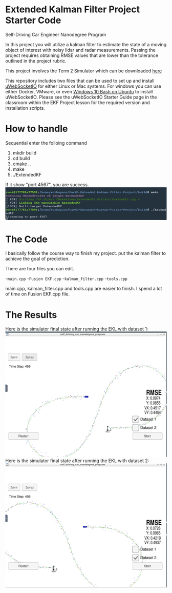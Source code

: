 # Extended Kalman Filter Project Starter Code
Self-Driving Car Engineer Nanodegree Program

In this project you will utilize a kalman filter to estimate the state of a moving object of interest with noisy lidar and radar measurements. Passing the project requires obtaining RMSE values that are lower than the tolerance outlined in the project rubric. 

This project involves the Term 2 Simulator which can be downloaded [here](https://github.com/udacity/self-driving-car-sim/releases)

This repository includes two files that can be used to set up and install [uWebSocketIO](https://github.com/uWebSockets/uWebSockets) for either Linux or Mac systems. For windows you can use either Docker, VMware, or even [Windows 10 Bash on Ubuntu](https://www.howtogeek.com/249966/how-to-install-and-use-the-linux-bash-shell-on-windows-10/) to install uWebSocketIO. Please see the uWebSocketIO Starter Guide page in the classroom within the EKF Project lesson for the required version and installation scripts.

# How to handle 

Sequential enter the folloing command

1. mkdir build
2. cd build
3. cmake ..
4. make
5. ./ExtendedKF


If it show "port 4567", you are success.
![](image1.png)

# The Code

I basically follow the course way to finish my project.
put the kalman filter to achieve the goal of prediction.

There are four files you can edit.

-`main.cpp`
-`Fusion EKF.cpp`
-`kalman_filter.cpp`
-`tools.cpp`

main.cpp, kalman_filter.cpp and tools.cpp are easier to finish.
I spend a lot of time on Fusion EKF.cpp file.

# The Results
Here is the simulator final state after running the EKL with dataset 1:
![](image2.png)
Here is the simulator final state after running the EKL with dataset 2:
![](image3.png)




